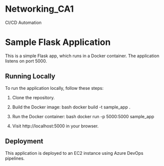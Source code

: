 # Networking_CA1
CI/CD Automation

# Sample Flask Application

This is a simple Flask app, which runs in a Docker container. The application listens on port 5000.

## Running Locally

To run the application locally, follow these steps:

1. Clone the repository.
2. Build the Docker image:
   bash
   docker build -t sample_app .
   
3. Run the Docker container:
   bash
   docker run -p 5000:5000 sample_app
   
4. Visit http://localhost:5000 in your browser.

## Deployment

This application is deployed to an EC2 instance using Azure DevOps pipelines.
